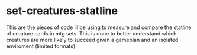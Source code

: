 # set-creatures-statline
This are the pieces of code ill be using to measure and compare the statline of creature cards in mtg sets. This is done to better understand which creatures are more likely to succeed given a gameplan and an isolated enviroment (limited formats)
